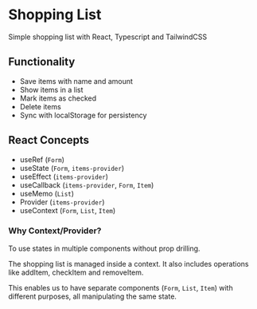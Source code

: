 # Shopping List

Simple shopping list with React, Typescript and TailwindCSS

## Functionality

-   Save items with name and amount
-   Show items in a list
-   Mark items as checked
-   Delete items
-   Sync with localStorage for persistency

## React Concepts

-   useRef (`Form`)
-   useState (`Form`, `items-provider`)
-   useEffect (`items-provider`)
-   useCallback (`items-provider`, `Form`, `Item`)
-   useMemo (`List`)
-   Provider (`items-provider`)
-   useContext (`Form`, `List`, `Item`)

### Why Context/Provider?

To use states in multiple components without prop drilling.

The shopping list is managed inside a context. It also includes operations like addItem, checkItem and removeItem.

This enables us to have separate components (`Form`, `List`, `Item`) with different purposes, all manipulating the same state.
